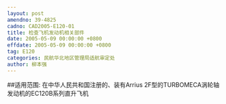 ```yaml
---
layout: post
amendno: 39-4825
cadno: CAD2005-E120-01
title: 检查飞机发动机相关部件
date: 2005-05-09 00:00:00 +0800
effdate: 2005-05-09 00:00:00 +0800
tag: E120
categories: 民航华北地区管理局适航审定处
author: 柳本强
---
```


##适用范围:
在中华人民共和国注册的、装有Arrius 2F型的TURBOMECA涡轮轴发动机的EC120B系列直升飞机

